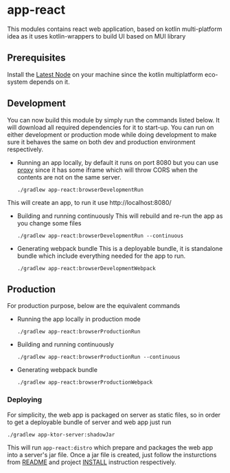 # app-react

This modules contains react web application, based on kotlin multi-platform idea as it uses kotlin-wrappers to build UI based on MUI library

## Prerequisites
Install the [Latest Node](https://nodejs.org/en/download/) on your machine since the kotlin multiplatform eco-system depends on it.

## Development
You can now build this module by simply run the commands listed below. It will download all required dependencies for it to start-up. You can run on either development or production mode while doing development to make sure it behaves the same on both dev and production environment respectively.

* Running an app locally, by default it runs on port 8080 but you can use [proxy](./contrib/kotlinjs-apache-debug.conf) since it has some iframe which will throw CORS when the contents are not on the same server.
	```
	./gradlew app-react:browserDevelopmentRun
	```
This will create an app, to run it use http://localhost:8080/

* Building and running continuously
This will rebuild and re-run the app as you change some files
	```
	./gradlew app-react:browserDevelopmentRun --continuous
	```

* Generating webpack bundle
This is a deployable bundle, it is standalone bundle which include everything needed for the app to run.
	```
	./gradlew app-react:browserDevelopmentWebpack
	```

## Production
For production purpose, below are the equivalent commands
* Running the app locally in production mode

	```
	./gradlew app-react:browserProductionRun
	```
* Building and running continuously

	```
	./gradlew app-react:browserProductionRun --continuous
	```
* Generating webpack bundle

	```
	./gradlew app-react:browserProductionWebpack
	```
### Deploying
For simplicity, the web app is packaged on server as static files, so in order to get a deployable bundle of server and web app just run

```
./gradlew app-ktor-server:shadowJar
```
This will run ``` app-react:distro ``` which prepare and packages the web app into a server's jar file. Once a jar file is created, just follow the insturctions from  [README](../app-ktor-server/README.md) and project [INSTALL](../INSTALL.md) instruction respectively.
